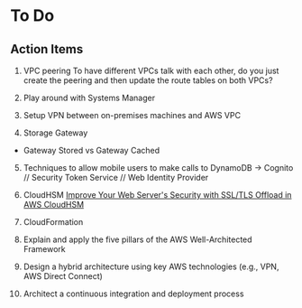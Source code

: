# To Do

## Action Items

1. VPC peering
To have different VPCs talk with each other, do you just create the peering and then update the route tables on both VPCs?

2. Play around with Systems Manager

3. Setup VPN between on-premises machines and AWS VPC

4. Storage Gateway
- Gateway Stored vs Gateway Cached

5. Techniques to allow mobile users to make calls to DynamoDB
-> Cognito // Security Token Service // Web Identity Provider

6. CloudHSM
[Improve Your Web Server's Security with SSL/TLS Offload in AWS CloudHSM](https://docs.aws.amazon.com/cloudhsm/latest/userguide/ssl-offload.html)

7. CloudFormation

8. Explain and apply the five pillars of the AWS Well-Architected Framework

9. Design a hybrid architecture using key AWS technologies (e.g., VPN, AWS Direct Connect)

10. Architect a continuous integration and deployment process

